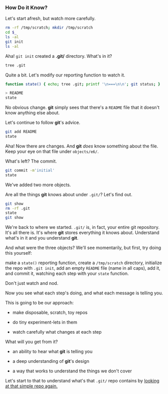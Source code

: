 ### How Do it Know?

Let's start afresh, but watch more carefully.


```bash
rm -rf /tmp/scratch; mkdir /tmp/scratch
cd $_
ls -al
git init
ls -al
```

Aha! ```git init``` created a **.git/** directory.
What's in it?

```bash
tree .git
```

Quite a bit. Let's modify our reporting function to watch it.

```bash
function state() { echo; tree .git; printf '\n===\n\n'; git status; }
```

```bash
> README
state
```

No obvious change.
**git** simply sees that there's a ```README``` file
that it doesn't know anything else about.

Let's continue to follow **git**'s advice.

```bash
git add README
state
```

Aha! Now there are changes.
And **git** *does* know something about the file.
Keep your eye on that file under ```objects/e6/```.

What's left? The commit.

```bash
git commit -m'initial'
state
```

We've added two more objects.

Are all the things **git** knows about under ```.git/```?
Let's find out.

```bash
git show
rm -rf .git
state
git show
```

We're back to where we started.
````.git/```` is, in fact, your entire git repository.
It's all there is.
It's where **git** stores everything it knows about.
Understand what's in it and you understand **git**.

And what were the three objects?
We'll see momentarily,
but first, try doing this yourself:

make a ```state()``` reporting function,
create a ```/tmp/scratch``` directory,
initialize the repo with ```.git init```,
add an empty ```README``` file (name in all caps),
add it, and commit it,
watching each step with your ```state``` function.

Don't just watch and nod.

Now you see what each step's doing,
and what each message is telling you.

This is going to be our approach:

- make disposable, scratch, toy repos

- do tiny experiment-lets in them

- watch carefully what changes at each step

What will you get from it?

- an ability to hear what **git** is telling you

- a deep understanding of **git**'s design

- a way that works to understand the things we don't cover

Let's start to that to understand what's that ```.git/``` repo contains by
[looking at that simple repo again.](https://github.com/jsh/git-internals/blob/new-course/repos/the-empty-file.md)
